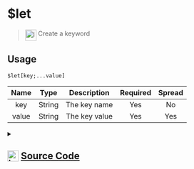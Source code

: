 # $let
> <img align="top" src="https://upload.wikimedia.org/wikipedia/commons/thumb/e/e4/Infobox_info_icon.svg/160px-Infobox_info_icon.svg.png?20150409153300" alt="image" width="25" height="auto"> Create a keyword
## Usage
```
$let[key;...value]
```
| Name | Type | Description | Required | Spread
| :---: | :---: | :---: | :---: | :---: |
key | String | The key name | Yes | No
value | String | The key value | Yes | Yes
<details>
<summary>
    
## <img align="top" src="https://cdn4.iconfinder.com/data/icons/iconsimple-logotypes/512/github-512.png" alt="image" width="25" height="auto">  [Source Code](https://github.com/tryforge/ForgeScript-V2/blob/main/src/native/let.ts)
    
</summary>
    
```ts
import { ArgType, NativeFunction } from "../structures/NativeFunction"
import { Return } from "../structures/Return"

export default new NativeFunction({
    name: "$let",
    version: "1.0.0",
    description: "Create a keyword",
    unwrap: true,
    args: [
        {
            name: "key",
            description: "The key name",
            rest: false,
            type: ArgType.String,
            required: true,
        },
        {
            name: "value",
            description: "The key value",
            rest: true,
            required: true,
            type: ArgType.String,
        },
    ],
    brackets: true,
    execute(ctx, [name, args]) {
        ctx.setKeyword(name, args.join(";"))
        return Return.success()
    },
})

```
    
</details>